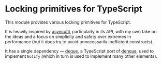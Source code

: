 # Locking primitives for TypeScript

This module provides various locking primitives for TypeScript.

It is heavily inspired by [asyncutil][], particularly in its API, with my own
take on the ideas and a focus on simplicity and safety over extremes in
performance (but it does try to avoid unnecessarily inefficient constructs).

It has a single dependency — [deque][], a TypeScript port of [denque][], used to
implement `Notify` (which in turn is used to implement many other elements).

[asyncutil]: https://github.com/jsr-core/asyncutil
[deque]: https://jsr.io/@korkje/deque
[denque]: https://github.com/invertase/denque